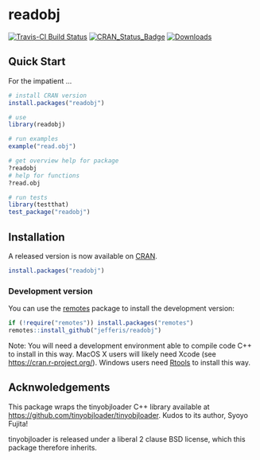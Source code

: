# readobj
<!-- badges: start -->
[![Travis-CI Build Status](https://travis-ci.org/jefferis/readobj.svg?branch=master)](https://travis-ci.org/jefferis/readobj)
[![CRAN_Status_Badge](http://www.r-pkg.org/badges/version/readobj)](https://cran.r-project.org/package=readobj)
[![Downloads](http://cranlogs.r-pkg.org/badges/readobj?color=brightgreen)](https://www.r-pkg.org:443/pkg/readobj)
<!-- badges: end -->

## Quick Start

For the impatient ...

```r
# install CRAN version
install.packages("readobj")

# use
library(readobj)

# run examples
example("read.obj")

# get overview help for package
?readobj
# help for functions
?read.obj

# run tests
library(testthat)
test_package("readobj")
```

## Installation
A released version is now available on [CRAN](https://cran.r-project.org/package=readobj).

```r
install.packages("readobj")
```

### Development version
You can use the [remotes](https://cran.r-project.org/package=remotes) package
to install the development version:

```r
if (!require("remotes")) install.packages("remotes")
remotes::install_github("jefferis/readobj")
```

Note: You will need a development environment able to compile code C++ to 
install in this way. MacOS X users will likely need Xcode (see https://cran.r-project.org/). Windows users need [Rtools](http://www.murdoch-sutherland.com/Rtools/) to install this way.

## Acknwoledgements
This package wraps the tinyobjloader C++ library available at 
https://github.com/tinyobjloader/tinyobjloader. Kudos to its author, Syoyo Fujita!

tinyobjloader is released under a liberal 2 clause BSD license, which this
package therefore inherits.
